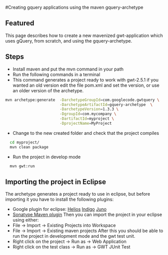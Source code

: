 #Creating gquery applications using the maven gquery-archetype
## Featured
This page describes how to create a new mavenized gwt-application which uses gQuery, from scratch, and using the gquery-archetype.

## Steps

* Install maven and put the mvn command in your path
* Run the following commands in a terminal
* This command generates a project ready to work with gwt-2.5.1 if you wanted an old version edit the file pom.xml and set the version, or use an older version of the archetype.

```bash
mvn archetype:generate  -DarchetypeGroupId=com.googlecode.gwtquery \
                        -DarchetypeArtifactId=gquery-archetype  \
                        -DarchetypeVersion=1.3.3 \
                        -DgroupId=com.mycompany \
                        -DartifactId=myproject \
                        -DprojectName=MyProject
```

 * Change to the new created folder and check that the project compiles

```bash
  cd myproject/
  mvn clean package
```

 * Run the project in develop mode

```bash
  mvn gwt:run
```

## Importing the project in Eclipse

The archetype generates a project ready to use in eclipse, but before importing it you have to install the following plugins:

* Google plugin for eclipse: [Helios](http://dl.google.com/eclipse/plugin/3.6) [Indigo](http://dl.google.com/eclipse/plugin/3.7) [Juno](http://dl.google.com/eclipse/plugin/4.2)
* [Sonatype Maven plugin](http://m2eclipse.sonatype.org/site/m2e)
Then you can import the project in your eclipse using either:
* File -> Import -> Existing Projects into Workspace
* File -> Import -> Existing maven projects
After this you should be able to run the project in development mode and the gwt test unit.
* Right click on the project -> Run as -> Web Application
* Right click on the test class -> Run as -> GWT JUnit Test
